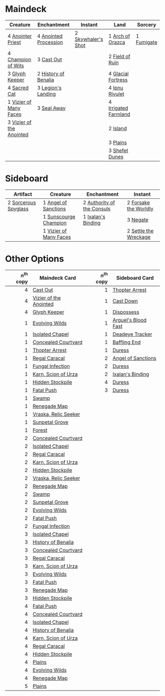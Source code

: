 
# Maindeck

|                                             Creature                                              |                                          Enchantment                                           |                                           Instant                                           |                                             Land                                              |                                       Sorcery                                       |
|---------------------------------------------------------------------------------------------------|------------------------------------------------------------------------------------------------|---------------------------------------------------------------------------------------------|-----------------------------------------------------------------------------------------------|-------------------------------------------------------------------------------------|
|4 [Anointer Priest](http://gatherer.wizards.com/Pages/Card/Details.aspx?multiverseid=426705)       |4 [Anointed Procession](http://gatherer.wizards.com/Pages/Card/Details.aspx?multiverseid=426704)|2 [Skywhaler's Shot](http://gatherer.wizards.com/Pages/Card/Details.aspx?multiverseid=417602)|1 [Arch of Orazca](http://gatherer.wizards.com/Pages/Card/Details.aspx?multiverseid=439849)    |1 [Fumigate](http://gatherer.wizards.com/Pages/Card/Details.aspx?multiverseid=417588)|
|4 [Champion of Wits](http://gatherer.wizards.com/Pages/Card/Details.aspx?multiverseid=430720)      |3 [Cast Out](http://gatherer.wizards.com/Pages/Card/Details.aspx?multiverseid=426710)           |                                                                                             |2 [Field of Ruin](http://gatherer.wizards.com/Pages/Card/Details.aspx?multiverseid=435415)     |                                                                                     |
|3 [Glyph Keeper](http://gatherer.wizards.com/Pages/Card/Details.aspx?multiverseid=426757)          |2 [History of Benalia](http://gatherer.wizards.com/Pages/Card/Details.aspx?multiverseid=442909) |                                                                                             |4 [Glacial Fortress](http://gatherer.wizards.com/Pages/Card/Details.aspx?multiverseid=435416)  |                                                                                     |
|4 [Sacred Cat](http://gatherer.wizards.com/Pages/Card/Details.aspx?multiverseid=426729)            |3 [Legion's Landing](http://gatherer.wizards.com/Pages/Card/Details.aspx?multiverseid=435173)   |                                                                                             |4 [Ipnu Rivulet](http://gatherer.wizards.com/Pages/Card/Details.aspx?multiverseid=430869)      |                                                                                     |
|1 [Vizier of Many Faces](http://gatherer.wizards.com/Pages/Card/Details.aspx?multiverseid=426776)  |3 [Seal Away](http://gatherer.wizards.com/Pages/Card/Details.aspx?multiverseid=442919)          |                                                                                             |4 [Irrigated Farmland](http://gatherer.wizards.com/Pages/Card/Details.aspx?multiverseid=426947)|                                                                                     |
|3 [Vizier of the Anointed](http://gatherer.wizards.com/Pages/Card/Details.aspx?multiverseid=430744)|                                                                                                |                                                                                             |2 [Island](http://gatherer.wizards.com/Pages/Card/Details.aspx?multiverseid=439602)            |                                                                                     |
|                                                                                                   |                                                                                                |                                                                                             |3 [Plains](http://gatherer.wizards.com/Pages/Card/Details.aspx?multiverseid=439601)            |                                                                                     |
|                                                                                                   |                                                                                                |                                                                                             |3 [Shefet Dunes](http://gatherer.wizards.com/Pages/Card/Details.aspx?multiverseid=430872)      |                                                                                     |


# Sideboard

|                                           Artifact                                            |                                            Creature                                             |                                             Enchantment                                             |                                            Instant                                             |
|-----------------------------------------------------------------------------------------------|-------------------------------------------------------------------------------------------------|-----------------------------------------------------------------------------------------------------|------------------------------------------------------------------------------------------------|
|2 [Sorcerous Spyglass](http://gatherer.wizards.com/Pages/Card/Details.aspx?multiverseid=435407)|1 [Angel of Sanctions](http://gatherer.wizards.com/Pages/Card/Details.aspx?multiverseid=426703)  |2 [Authority of the Consuls](http://gatherer.wizards.com/Pages/Card/Details.aspx?multiverseid=417578)|2 [Forsake the Worldly](http://gatherer.wizards.com/Pages/Card/Details.aspx?multiverseid=426715)|
|                                                                                               |1 [Sunscourge Champion](http://gatherer.wizards.com/Pages/Card/Details.aspx?multiverseid=430715) |1 [Ixalan's Binding](http://gatherer.wizards.com/Pages/Card/Details.aspx?multiverseid=435168)        |3 [Negate](http://gatherer.wizards.com/Pages/Card/Details.aspx?multiverseid=None)               |
|                                                                                               |1 [Vizier of Many Faces](http://gatherer.wizards.com/Pages/Card/Details.aspx?multiverseid=426776)|                                                                                                     |2 [Settle the Wreckage](http://gatherer.wizards.com/Pages/Card/Details.aspx?multiverseid=435186)|


# Other Options

|*n*<sup>th</sup> copy|                                          Maindeck Card                                          |*n*<sup>th</sup> copy|                                        Sideboard Card                                        |
|--------------------:|-------------------------------------------------------------------------------------------------|--------------------:|----------------------------------------------------------------------------------------------|
|                    4|[Cast Out](http://gatherer.wizards.com/Pages/Card/Details.aspx?multiverseid=426710)              |                    1|[Thopter Arrest](http://gatherer.wizards.com/Pages/Card/Details.aspx?multiverseid=423692)     |
|                    4|[Vizier of the Anointed](http://gatherer.wizards.com/Pages/Card/Details.aspx?multiverseid=430744)|                    1|[Cast Down](http://gatherer.wizards.com/Pages/Card/Details.aspx?multiverseid=442969)          |
|                    4|[Glyph Keeper](http://gatherer.wizards.com/Pages/Card/Details.aspx?multiverseid=426757)          |                    1|[Dispossess](http://gatherer.wizards.com/Pages/Card/Details.aspx?multiverseid=426788)         |
|                    1|[Evolving Wilds](http://gatherer.wizards.com/Pages/Card/Details.aspx?multiverseid=None)          |                    1|[Arguel's Blood Fast](http://gatherer.wizards.com/Pages/Card/Details.aspx?multiverseid=439316)|
|                    1|[Isolated Chapel](http://gatherer.wizards.com/Pages/Card/Details.aspx?multiverseid=382189)       |                    1|[Deadeye Tracker](http://gatherer.wizards.com/Pages/Card/Details.aspx?multiverseid=435253)    |
|                    1|[Concealed Courtyard](http://gatherer.wizards.com/Pages/Card/Details.aspx?multiverseid=417818)   |                    1|[Baffling End](http://gatherer.wizards.com/Pages/Card/Details.aspx?multiverseid=439658)       |
|                    1|[Thopter Arrest](http://gatherer.wizards.com/Pages/Card/Details.aspx?multiverseid=423692)        |                    1|[Duress](http://gatherer.wizards.com/Pages/Card/Details.aspx?multiverseid=None)               |
|                    1|[Regal Caracal](http://gatherer.wizards.com/Pages/Card/Details.aspx?multiverseid=426726)         |                    2|[Angel of Sanctions](http://gatherer.wizards.com/Pages/Card/Details.aspx?multiverseid=426703) |
|                    1|[Fungal Infection](http://gatherer.wizards.com/Pages/Card/Details.aspx?multiverseid=442982)      |                    2|[Duress](http://gatherer.wizards.com/Pages/Card/Details.aspx?multiverseid=None)               |
|                    1|[Karn, Scion of Urza](http://gatherer.wizards.com/Pages/Card/Details.aspx?multiverseid=442889)   |                    2|[Ixalan's Binding](http://gatherer.wizards.com/Pages/Card/Details.aspx?multiverseid=435168)   |
|                    1|[Hidden Stockpile](http://gatherer.wizards.com/Pages/Card/Details.aspx?multiverseid=423796)      |                    4|[Duress](http://gatherer.wizards.com/Pages/Card/Details.aspx?multiverseid=None)               |
|                    1|[Fatal Push](http://gatherer.wizards.com/Pages/Card/Details.aspx?multiverseid=423724)            |                    3|[Duress](http://gatherer.wizards.com/Pages/Card/Details.aspx?multiverseid=None)               |
|                    1|[Swamp](http://gatherer.wizards.com/Pages/Card/Details.aspx?multiverseid=439603)                 |                     |                                                                                              |
|                    1|[Renegade Map](http://gatherer.wizards.com/Pages/Card/Details.aspx?multiverseid=423840)          |                     |                                                                                              |
|                    1|[Vraska, Relic Seeker](http://gatherer.wizards.com/Pages/Card/Details.aspx?multiverseid=435388)  |                     |                                                                                              |
|                    1|[Sunpetal Grove](http://gatherer.wizards.com/Pages/Card/Details.aspx?multiverseid=420946)        |                     |                                                                                              |
|                    1|[Forest](http://gatherer.wizards.com/Pages/Card/Details.aspx?multiverseid=439605)                |                     |                                                                                              |
|                    2|[Concealed Courtyard](http://gatherer.wizards.com/Pages/Card/Details.aspx?multiverseid=417818)   |                     |                                                                                              |
|                    2|[Isolated Chapel](http://gatherer.wizards.com/Pages/Card/Details.aspx?multiverseid=382189)       |                     |                                                                                              |
|                    2|[Regal Caracal](http://gatherer.wizards.com/Pages/Card/Details.aspx?multiverseid=426726)         |                     |                                                                                              |
|                    2|[Karn, Scion of Urza](http://gatherer.wizards.com/Pages/Card/Details.aspx?multiverseid=442889)   |                     |                                                                                              |
|                    2|[Hidden Stockpile](http://gatherer.wizards.com/Pages/Card/Details.aspx?multiverseid=423796)      |                     |                                                                                              |
|                    2|[Vraska, Relic Seeker](http://gatherer.wizards.com/Pages/Card/Details.aspx?multiverseid=435388)  |                     |                                                                                              |
|                    2|[Renegade Map](http://gatherer.wizards.com/Pages/Card/Details.aspx?multiverseid=423840)          |                     |                                                                                              |
|                    2|[Swamp](http://gatherer.wizards.com/Pages/Card/Details.aspx?multiverseid=439603)                 |                     |                                                                                              |
|                    2|[Sunpetal Grove](http://gatherer.wizards.com/Pages/Card/Details.aspx?multiverseid=420946)        |                     |                                                                                              |
|                    2|[Evolving Wilds](http://gatherer.wizards.com/Pages/Card/Details.aspx?multiverseid=None)          |                     |                                                                                              |
|                    2|[Fatal Push](http://gatherer.wizards.com/Pages/Card/Details.aspx?multiverseid=423724)            |                     |                                                                                              |
|                    2|[Fungal Infection](http://gatherer.wizards.com/Pages/Card/Details.aspx?multiverseid=442982)      |                     |                                                                                              |
|                    3|[Isolated Chapel](http://gatherer.wizards.com/Pages/Card/Details.aspx?multiverseid=382189)       |                     |                                                                                              |
|                    3|[History of Benalia](http://gatherer.wizards.com/Pages/Card/Details.aspx?multiverseid=442909)    |                     |                                                                                              |
|                    3|[Concealed Courtyard](http://gatherer.wizards.com/Pages/Card/Details.aspx?multiverseid=417818)   |                     |                                                                                              |
|                    3|[Regal Caracal](http://gatherer.wizards.com/Pages/Card/Details.aspx?multiverseid=426726)         |                     |                                                                                              |
|                    3|[Karn, Scion of Urza](http://gatherer.wizards.com/Pages/Card/Details.aspx?multiverseid=442889)   |                     |                                                                                              |
|                    3|[Evolving Wilds](http://gatherer.wizards.com/Pages/Card/Details.aspx?multiverseid=None)          |                     |                                                                                              |
|                    3|[Fatal Push](http://gatherer.wizards.com/Pages/Card/Details.aspx?multiverseid=423724)            |                     |                                                                                              |
|                    3|[Renegade Map](http://gatherer.wizards.com/Pages/Card/Details.aspx?multiverseid=423840)          |                     |                                                                                              |
|                    3|[Hidden Stockpile](http://gatherer.wizards.com/Pages/Card/Details.aspx?multiverseid=423796)      |                     |                                                                                              |
|                    4|[Fatal Push](http://gatherer.wizards.com/Pages/Card/Details.aspx?multiverseid=423724)            |                     |                                                                                              |
|                    4|[Concealed Courtyard](http://gatherer.wizards.com/Pages/Card/Details.aspx?multiverseid=417818)   |                     |                                                                                              |
|                    4|[Isolated Chapel](http://gatherer.wizards.com/Pages/Card/Details.aspx?multiverseid=382189)       |                     |                                                                                              |
|                    4|[History of Benalia](http://gatherer.wizards.com/Pages/Card/Details.aspx?multiverseid=442909)    |                     |                                                                                              |
|                    4|[Karn, Scion of Urza](http://gatherer.wizards.com/Pages/Card/Details.aspx?multiverseid=442889)   |                     |                                                                                              |
|                    4|[Regal Caracal](http://gatherer.wizards.com/Pages/Card/Details.aspx?multiverseid=426726)         |                     |                                                                                              |
|                    4|[Hidden Stockpile](http://gatherer.wizards.com/Pages/Card/Details.aspx?multiverseid=423796)      |                     |                                                                                              |
|                    4|[Plains](http://gatherer.wizards.com/Pages/Card/Details.aspx?multiverseid=439601)                |                     |                                                                                              |
|                    4|[Evolving Wilds](http://gatherer.wizards.com/Pages/Card/Details.aspx?multiverseid=None)          |                     |                                                                                              |
|                    4|[Renegade Map](http://gatherer.wizards.com/Pages/Card/Details.aspx?multiverseid=423840)          |                     |                                                                                              |
|                    5|[Plains](http://gatherer.wizards.com/Pages/Card/Details.aspx?multiverseid=439601)                |                     |                                                                                              |

